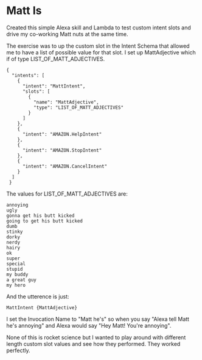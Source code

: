 # Matt Is
Created this simple Alexa skill and Lambda to test custom intent slots and drive my co-working Matt nuts at the same time.

The exercise was to up the custom slot in the Intent Schema that allowed me to have a list of possible value for that slot. I set up MattAdjective which if of type LIST_OF_MATT_ADJECTIVES.
```
{
  "intents": [
    {
      "intent": "MattIntent",
      "slots": [
        {
          "name": "MattAdjective",
          "type": "LIST_OF_MATT_ADJECTIVES"
        }
      ]
    },
    {
      "intent": "AMAZON.HelpIntent"
    },
    {
      "intent": "AMAZON.StopIntent"
    },
    {
      "intent": "AMAZON.CancelIntent"
    }
  ]
 }
```

The values for LIST_OF_MATT_ADJECTIVES are:
```
annoying
ugly
gonna get his butt kicked
going to get his butt kicked
dumb
stinky
dorky
nerdy
hairy
ok
super
special
stupid
my buddy
a great guy
my hero
```

And the utterence is just:
```
MattIntent {MattAdjective}
```

I set the Invocation Name to "Matt he's" so when you say "Alexa tell Matt he's annoying" and Alexa would say "Hey Matt! You're annoying".

None of this is rocket science but I wanted to play around with different length custom slot values and see how they performed. They worked perfectly.
